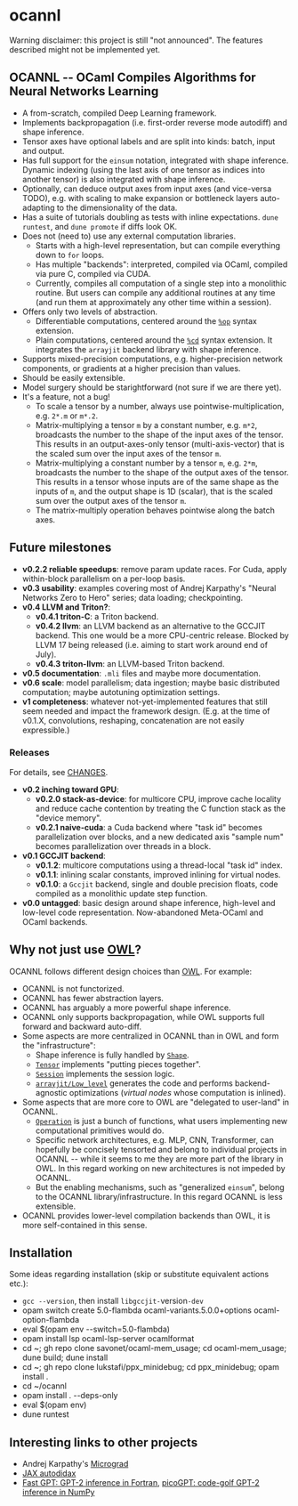 ocannl
======

Warning disclaimer: this project is still "not announced". The features described might not be implemented yet.

## OCANNL -- OCaml Compiles Algorithms for Neural Networks Learning

* A from-scratch, compiled Deep Learning framework.
* Implements backpropagation (i.e. first-order reverse mode autodiff) and shape inference.
* Tensor axes have optional labels and are split into kinds: batch, input and output.
* Has full support for the `einsum` notation, integrated with shape inference. Dynamic indexing (using the last axis of one tensor as indices into another tensor) is also integrated with shape inference.
* Optionally, can deduce output axes from input axes (and vice-versa TODO), e.g. with scaling to make expansion or bottleneck layers auto-adapting to the dimensionality of the data.
* Has a suite of tutorials doubling as tests with inline expectations. `dune runtest`, and `dune promote` if diffs look OK.
* Does not (need to) use any external computation libraries.
  * Starts with a high-level representation, but can compile everything down to `for` loops.
  * Has multiple "backends": interpreted, compiled via OCaml, compiled via pure C, compiled via CUDA.
  * Currently, compiles all computation of a single step into a monolithic routine. But users can compile any additional routines at any time (and run them at approximately any other time within a session).
* Offers only two levels of abstraction.
  * Differentiable computations, centered around the [`%op`](lib/ppx_op.ml) syntax extension.
  * Plain computations, centered around the [`%cd`](lib/ppx_cd.ml) syntax extension. It integrates the `arrayjit` backend library with shape inference.
* Supports mixed-precision computations, e.g. higher-precision network components, or gradients at a higher precision than values.
* Should be easily extensible.
* Model surgery should be starightforward (not sure if we are there yet).
* It's a feature, not a bug!
  * To scale a tensor by a number, always use pointwise-multiplication, e.g. `2*.m` or `m*.2`.
  * Matrix-multiplying a tensor `m` by a constant number, e.g. `m*2`, broadcasts the number to the shape of the input axes of the tensor. This results in an output-axes-only tensor (multi-axis-vector) that is the scaled sum over the input axes of the tensor `m`.
  * Matrix-multiplying a constant number by a tensor `m`, e.g. `2*m`, broadcasts the number to the shape of the output axes of the tensor. This results in a tensor whose inputs are of the same shape as the inputs of `m`, and the output shape is 1D (scalar), that is the scaled sum over the output axes of the tensor `m`.
  * The matrix-multiply operation behaves pointwise along the batch axes.
  
## Future milestones

* **v0.2.2 reliable speedups**: remove param update races. For Cuda, apply within-block parallelism on a per-loop basis.
* **v0.3 usability**: examples covering most of Andrej Karpathy's "Neural Networks Zero to Hero" series; data loading; checkpointing.
* **v0.4 LLVM and Triton?**:
  * **v0.4.1 triton-C**: a Triton backend.
  * **v0.4.2 llvm**: an LLVM backend as an alternative to the GCCJIT backend. This one would be a more CPU-centric release. Blocked by LLVM 17 being released (i.e. aiming to start work around end of July).
  * **v0.4.3 triton-llvm**: an LLVM-based Triton backend.
* **v0.5 documentation**: `.mli` files and maybe more documentation.
* **v0.6 scale**: model parallelism; data ingestion; maybe basic distributed computation; maybe autotuning optimization settings.
* **v1 completeness**: whatever not-yet-implemented features that still seem needed and impact the framework design. (E.g. at the time of v0.1.X, convolutions, reshaping, concatenation are not easily expressible.)

### Releases

For details, see [CHANGES](CHANGES.md).

* **v0.2 inching toward GPU**:
  * **v0.2.0 stack-as-device**: for multicore CPU, improve cache locality and reduce cache contention by treating the C function stack as the "device memory".
  * **v0.2.1 naive-cuda**: a Cuda backend where "task id" becomes parallelization over blocks, and a new dedicated axis "sample num" becomes parallelization over threads in a block.
* **v0.1 GCCJIT backend**:
  * **v0.1.2**: multicore computations using a thread-local "task id" index.
  * **v0.1.1**: inlining scalar constants, improved inlining for virtual nodes.
  * **v0.1.0**: a `Gccjit` backend, single and double precision floats, code compiled as a monolithic update step function.
* **v0.0 untagged**: basic design around shape inference, high-level and low-level code representation. Now-abandoned Meta-OCaml and OCaml backends.


## Why not just use [OWL](https://ocaml.xyz/)?

OCANNL follows different design choices than [OWL](https://ocaml.xyz/). For example:
* OCANNL is not functorized.
* OCANNL has fewer abstraction layers.
* OCANNL has arguably a more powerful shape inference.
* OCANNL only supports backpropagation, while OWL supports full forward and backward auto-diff.
* Some aspects are more centralized in OCANNL than in OWL and form the "infrastructure":
  * Shape inference is fully handled by [`Shape`](lib/shape.ml).
  * [`Tensor`](lib/tensor.ml) implements "putting pieces together".
  * [`Session`](lib/session.ml) implements the session logic.
  * [`arrayjit/Low_level`](arrayjit/) generates the code and performs backend-agnostic optimizations (_virtual nodes_ whose computation is inlined).
* Some aspects that are more core to OWL are "delegated to user-land" in OCANNL.
  * [`Operation`](lib/operation.ml) is just a bunch of functions, what users implementing new computational primitives would do.
  * Specific network architectures, e.g. MLP, CNN, Transformer, can hopefully be concisely tensorted and belong to individual projects in OCANNL -- while it seems to me they are more part of the library in OWL. In this regard working on new architectures is not impeded by OCANNL.
  * But the enabling mechanisms, such as "generalized `einsum`", belong to the OCANNL library/infrastructure. In this regard OCANNL is less extensible.
* OCANNL provides lower-level compilation backends than OWL, it is more self-contained in this sense.

## Installation

Some ideas regarding installation (skip or substitute equivalent actions etc.):
* `gcc --version`, then install `libgccjit-`version`-dev`
* opam switch create 5.0-flambda ocaml-variants.5.0.0+options ocaml-option-flambda
* eval $(opam env --switch=5.0-flambda)
* opam install lsp ocaml-lsp-server ocamlformat
* cd ~; gh repo clone savonet/ocaml-mem_usage; cd ocaml-mem_usage; dune build; dune install
* cd ~; gh repo clone lukstafi/ppx_minidebug; cd ppx_minidebug; opam install .
* cd ~/ocannl
* opam install . --deps-only
* eval $(opam env)
* dune runtest

## Interesting links to other projects

* Andrej Karpathy's [Micrograd](https://github.com/karpathy/micrograd)
* [JAX autodidax](https://jax.readthedocs.io/en/latest/autodidax.html)
* [Fast GPT: GPT-2 inference in Fortran](https://github.com/certik/fastGPT/), [picoGPT: code-golf GPT-2 inference in NumPy](https://github.com/jaymody/picoGPT)